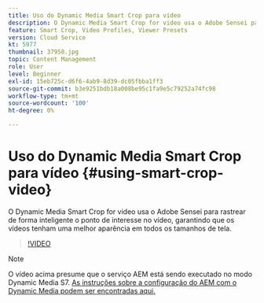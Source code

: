```yaml
---
title: Uso do Dynamic Media Smart Crop para vídeo
description: O Dynamic Media Smart Crop for video usa o Adobe Sensei para rastrear de forma inteligente o ponto de interesse no vídeo, garantindo que os vídeos tenham uma melhor aparência em todos os tamanhos de tela.
feature: Smart Crop, Video Profiles, Viewer Presets
version: Cloud Service
kt: 5977
thumbnail: 37958.jpg
topic: Content Management
role: User
level: Beginner
exl-id: 15eb725c-d6f6-4ab9-8d39-dc05fbba1ff3
source-git-commit: b3e9251bdb18a008be95c1fa9e5c79252a74fc98
workflow-type: tm+mt
source-wordcount: '100'
ht-degree: 0%

---
```


# Uso do Dynamic Media Smart Crop para vídeo {#using-smart-crop-video}

O Dynamic Media Smart Crop for video usa o Adobe Sensei para rastrear de forma inteligente o ponto de interesse no vídeo, garantindo que os vídeos tenham uma melhor aparência em todos os tamanhos de tela.

>[!VIDEO](https://video.tv.adobe.com/v/37958?quality=12&learn=on)

>[!NOTE]
>
>O vídeo acima presume que o serviço AEM está sendo executado no modo Dynamic Media S7. [As instruções sobre a configuração do AEM com o Dynamic Media podem ser encontradas aqui.](https://experienceleague.adobe.com/docs/experience-manager-cloud-service/assets/dynamicmedia/config-dm.html)
